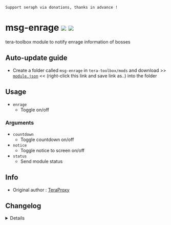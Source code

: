 ```
Support seraph via donations, thanks in advance !
```

# msg-enrage [![](https://img.shields.io/badge/paypal-donate-333333.svg?colorA=0070BA&colorB=333333)](https://www.paypal.me/seraphinush) [![](https://img.shields.io/badge/patreon-pledge-333333.svg?colorA=F96854&colorB=333333)](https://www.patreon.com/seraphinush)
tera-toolbox module to notify enrage information of bosses

## Auto-update guide
- Create a folder called `msg-enrage` in `tera-toolbox/mods` and download >> [`module.json`](https://raw.githubusercontent.com/seraphinush-gaming/msg-enrage/master/module.json) << (right-click this link and save link as..) into the folder

## Usage
- `enrage`
  - Toggle on/off
### Arguments
- `countdown`
  - Toggle countdown on/off
- `notice`
  - Toggle notice to screen on/off
- `status`
  - Send module status

## Info
- Original author : [TeraProxy](https://github.com/TeraProxy)

## Changelog
<details>

    1.19
    - Added `countdown` option
    1.18
    - Reinstated `tera-game-state`
    1.17
    - Added settings-migrator support
    1.16
    - Removed `tera-game-state` usage
    1.15
    - Added hot-reload support
    1.14
    - Updated for caali-proxy-nextgen
    1.13
    - Removed `Command` require()
    - Removed `tera-game-state` require()
    - Updated to `mod.command`
    - Updated to `mod.game`
    1.12
    - Removed font color bloat
    - Added `tera-game-state` dependency
    1.11
    - Added auto-update support
    - Refactored config file
    -- Added `enable`
    -- Added `notice`
    1.10
    - Personalized code aesthetics
    1.00
    - Initial fork

</details>

